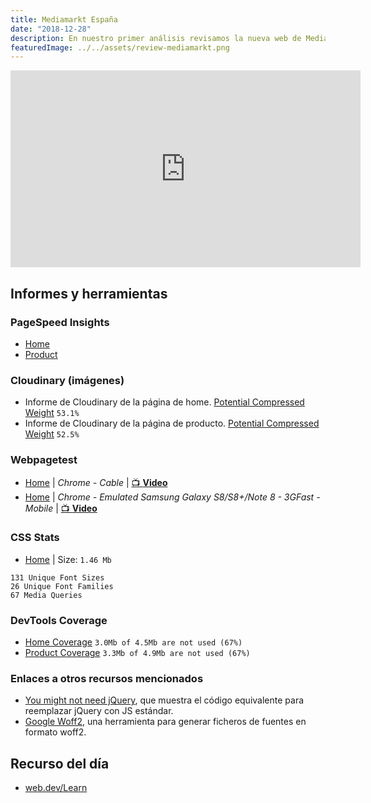 ```yaml
---
title: Mediamarkt España
date: "2018-12-28"
description: En nuestro primer análisis revisamos la nueva web de Mediamarkt España. Encontramos problemas con el cacheo, falta de compresión, múltiples versiones de jQuery y más.
featuredImage: ../../assets/review-mediamarkt.png
---
```


<iframe width="560" height="315" src="https://www.youtube.com/embed/xD8MbFUZPKQ" frameborder="0" allow="accelerometer; autoplay; encrypted-media; gyroscope; picture-in-picture" allowfullscreen></iframe>

## Informes y herramientas

### PageSpeed Insights

- [Home](https://developers.google.com/speed/pagespeed/insights/?url=https%3A%2F%2Fwww.mediamarkt.es)
- [Product](https://developers.google.com/speed/pagespeed/insights/?url=https%3A%2F%2Fwww.mediamarkt.es%2Fes%2Fproduct%2F_consola-nintendo-switch-6-2-joy-con-azul-y-rojo-ne%25C3%25B3n-1353575.html
)
### Cloudinary (imágenes)

- Informe de Cloudinary de la página de home. [Potential Compressed Weight](https://webspeedtest.cloudinary.com/results/181220_DW_0817ab3a3c86ce6a352222b1946bb95c) `53.1%`
- Informe de Cloudinary de la página de producto. [Potential Compressed Weight](https://webspeedtest.cloudinary.com/results/181220_5Z_2d2491cec6ab46d20fb922681d5afcb6) `52.5%`

### Webpagetest

- [Home](https://www.webpagetest.org/result/181220_8H_72dfccbb0939ab9689666e864bfc0763/) | _Chrome - Cable_ | [📺 **Video**](https://www.webpagetest.org/result/181220_8H_72dfccbb0939ab9689666e864bfc0763/1/screen_shot/)
- [Home](https://www.webpagetest.org/result/181220_6A_ed64940a66a1820907b2a0b7cda4d05e/) | _Chrome - Emulated Samsung Galaxy S8/S8+/Note 8 - 3GFast - Mobile_ | [📺 **Video**](https://www.webpagetest.org/result/181220_6A_ed64940a66a1820907b2a0b7cda4d05e/1/screen_shot/)

### CSS Stats

- [Home](https://cssstats.com/stats?url=https%3A%2F%2Fwww.mediamarkt.es&ua=Browser%20Default) | Size: `1.46 Mb`

```
131 Unique Font Sizes
26 Unique Font Families
67 Media Queries
```

### DevTools Coverage

- [Home Coverage](./reports/Coverage-Home.jpg) `3.0Mb of 4.5Mb are not used (67%)`
- [Product Coverage](./reports/Coverate-Product.jpg) `3.3Mb of 4.9Mb are not used (67%)`

### Enlaces a otros recursos mencionados

- [You might not need jQuery](http://youmightnotneedjquery.com), que muestra el código equivalente para reemplazar jQuery con JS estándar.
- [Google Woff2](https://github.com/google/woff2), una herramienta para generar ficheros de fuentes en formato woff2.

## Recurso del día

- [web.dev/Learn](https://web.dev/learn)
